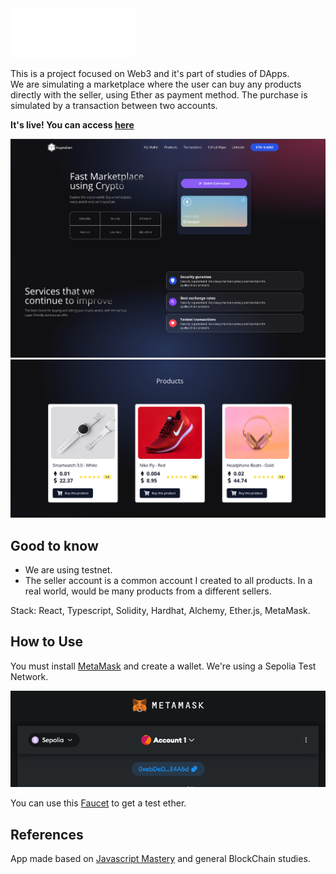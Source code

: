 <img alt="Screen1" src="client/images/logo.png" width="200px"/>

This is a project focused on Web3 and it's part of studies of DApps.
</br>
We are simulating a marketplace where the user can buy any products directly with the seller, using Ether as payment method.
The purchase is simulated by a transaction between two accounts.

<b>It's live! You can access [here](https://web3-dapp-psi.vercel.app/)</b>

<img alt="Screen1" src="client/md/img_4.png" width="900px"/>
<img alt="Screen1" src="client/md/img_2.png" width="900px"/>

## Good to know
- We are using testnet.
- The seller account is a common account I created to all products. In a real world, would be many products from a different sellers.

Stack: React, Typescript, Solidity, Hardhat, Alchemy, Ether.js, MetaMask.

## How to Use


You must install [MetaMask](https://metamask.io/) and create a wallet. We're using a Sepolia Test Network.

<img alt="Screen1" src="client/md/img.png" />

You can use this [Faucet](https://www.infura.io/faucet/sepolia) to get a test ether.

## References
App made based on [Javascript Mastery](https://www.youtube.com/watch?v=Wn_Kb3MR_cU) and general BlockChain studies.

